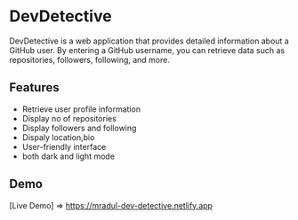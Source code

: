 # DevDetective

DevDetective is a web application that provides detailed information about a GitHub user. By entering a GitHub username, you can retrieve data such as repositories, followers, following, and more.

## Features

- Retrieve user profile information
- Display no of repositories
- Display followers and following
- Dispaly location,bio
- User-friendly interface
- both dark and light mode 
  

## Demo

[Live Demo]  =>   https://mradul-dev-detective.netlify.app

